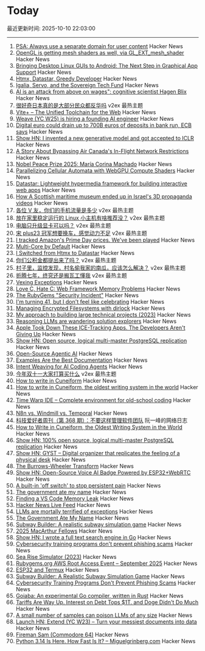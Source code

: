 # Today

最近更新时间: 2025-10-10 22:03:00

--- 
1. [PSA: Always use a separate domain for user content](https://www.statichost.eu/blog/google-safe-browsing/) Hacker News
2. [OpenGL is getting mesh shaders as well, via GL_EXT_mesh_shader](https://www.supergoodcode.com/mesh-shaders-in-the-current-year/) Hacker News
3. [Bringing Desktop Linux GUIs to Android: The Next Step in Graphical App Support](https://www.linuxjournal.com/content/bringing-desktop-linux-guis-android-next-step-graphical-app-support) Hacker News
4. [Htmx, Datastar, Greedy Developer](https://drshapeless.com/blog/posts/htmx,-datastar,-greedy-developer.html) Hacker News
5. [Igalia, Servo, and the Sovereign Tech Fund](https://www.igalia.com/2025/10/09/Igalia,-Servo,-and-the-Sovereign-Tech-Fund.html) Hacker News
6. [AI is an attack from above on wages": cognitive scientist Hagen Blix](https://www.bloodinthemachine.com/p/ai-is-an-attack-from-above-on-wages) Hacker News
7. [很好奇日本真的是大部分民众都反华吗](https://www.v2ex.com/t/1164210) v2ex 最热主题
8. [Vite+ – The Unified Toolchain for the Web](https://viteplus.dev/) Hacker News
9. [Weave (YC W25) is hiring a founding AI engineer](https://www.ycombinator.com/companies/weave-3/jobs/SqFnIFE-founding-ai-engineer) Hacker News
10. [Digital euro could drain up to 700B euros of deposits in bank run, ECB says](https://www.reuters.com/business/finance/digital-euro-could-drain-up-700-billion-euros-deposits-bank-run-ecb-says-2025-10-10/) Hacker News
11. [Show HN: I invented a new generative model and got accepted to ICLR](https://discrete-distribution-networks.github.io/) Hacker News
12. [A Story About Bypassing Air Canada's In-Flight Network Restrictions](https://ramsayleung.github.io/en/post/2025/a_story_about_bypassing_air_canadas_in-flight_network_restrictions/) Hacker News
13. [Nobel Peace Prize 2025: María Corina Machado](https://www.nobelprize.org/prizes/peace/2025/summary/) Hacker News
14. [Parallelizing Cellular Automata with WebGPU Compute Shaders](https://vectrx.substack.com/p/webgpu-cellular-automata) Hacker News
15. [Datastar: Lightweight hypermedia framework for building interactive web apps](https://data-star.dev/) Hacker News
16. [How A Scottish maritime museum ended up in Israel's 3D propaganda videos](https://www.972mag.com/israeli-army-3d-propaganda-animations/) Hacker News
17. [各位 V 友，你们的手机流量是多少](https://www.v2ex.com/t/1164179) v2ex 最热主题
18. [放在家里稳定运行的 Linux 小主机有啥推荐没？](https://www.v2ex.com/t/1164108) v2ex 最热主题
19. [电脑只升级显卡可以吗？](https://www.v2ex.com/t/1164098) v2ex 最热主题
20. [宋 plus23 冠军想要换车，感觉动力不足](https://www.v2ex.com/t/1164076) v2ex 最热主题
21. [I tracked Amazon's Prime Day prices. We've been played](https://www.washingtonpost.com/technology/2025/10/09/amazon-prime-day-prices/) Hacker News
22. [Multi-Core by Default](https://www.rfleury.com/p/multi-core-by-default) Hacker News
23. [I Switched from Htmx to Datastar](https://everydaysuperpowers.dev/articles/why-i-switched-from-htmx-to-datastar/) Hacker News
24. [你们公积金都提出来了吗？](https://www.v2ex.com/t/1164073) v2ex 最热主题
25. [村子里，监控发现，村名偷我家的南瓜，应该怎么解决？](https://www.v2ex.com/t/1164060) v2ex 最热主题
26. [折腾七年，终究还是搬瓦工懂我](https://www.v2ex.com/t/1164035) v2ex 最热主题
27. [Vexing Exceptions](https://ericlippert.com/2008/09/10/vexing-exceptions/) Hacker News
28. [Love C, Hate C: Web Framework Memory Problems](https://alew.is/lava.html) Hacker News
29. [The RubyGems "Security Incident"](https://andre.arko.net/2025/10/09/the-rubygems-security-incident/) Hacker News
30. [I'm turning 41, but I don't feel like celebrating](https://twitter.com/durov/status/1976420399970701543) Hacker News
31. [Managing Encrypted Filesystems with dirlock](https://lwn.net/Articles/1038859/) Hacker News
32. [My approach to building large technical projects (2023)](https://mitchellh.com/writing/building-large-technical-projects) Hacker News
33. [Reasoning LLMs are wandering solution explorers](https://arxiv.org/abs/2505.20296) Hacker News
34. [Apple Took Down These ICE-Tracking Apps. The Developers Aren't Giving Up](https://www.wired.com/story/apple-took-down-ice-tracking-apps-their-developers-arent-giving-up/) Hacker News
35. [Show HN: Open source, logical multi-master PostgreSQL replication](https://github.com/pgEdge/spock) Hacker News
36. [Open-Source Agentic AI](https://github.com/AFK-surf/open-agent) Hacker News
37. [Examples Are the Best Documentation](https://rakhim.exotext.com/examples-are-the-best-documentation) Hacker News
38. [Intent Weaving for AI Coding Agents](https://www.autohand.ai/updates/intent-weaving) Hacker News
39. [今年双十一大家打算买什么](https://www.v2ex.com/t/1164050) v2ex 最热主题
40. [How to write in Cuneiform](https://www.openculture.com/2025/09/how-to-write-in-cuneiform-the-oldest-writing-system.html) Hacker News
41. [How to write in Cuneiform, the oldest writing system in the world](https://www.openculture.com/2025/09/how-to-write-in-cuneiform-the-oldest-writing-system.html) Hacker News
42. [Time Warp IDE – Complete environment for old-school coding](https://github.com/James-HoneyBadger/Time_Warp) Hacker News
43. [N8n vs. Windmill vs. Temporal](https://blog.arcbjorn.com/workflow-automation) Hacker News
44. [科技爱好者周刊（第 368 期）：不要这样管理软件团队](http://www.ruanyifeng.com/blog/2025/10/weekly-issue-368.html) 阮一峰的网络日志
45. [How to Write in Cuneiform, the Oldest Writing System in the World](https://www.openculture.com/2025/09/how-to-write-in-cuneiform-the-oldest-writing-system.html) Hacker News
46. [Show HN: 100% open source, logical multi-master PostgreSQL replication](https://github.com/pgEdge/spock) Hacker News
47. [Show HN: GYST – Digital organizer that replicates the feeling of a physical desk](https://gyst.fr/) Hacker News
48. [The Burrows-Wheeler Transform](https://sandbox.bio/concepts/bwt) Hacker News
49. [Show HN: Open-Source Voice AI Badge Powered by ESP32+WebRTC](https://github.com/VapiAI/vapicon-2025-hardware-workshop) Hacker News
50. [A built-in 'off switch' to stop persistent pain](https://penntoday.upenn.edu/news/select-neurons-brainstem-may-hold-key-treating-chronic-pain) Hacker News
51. [The government ate my name](https://slate.com/life/2025/10/passport-name-change-united-states-mexico-spain-immigration.html) Hacker News
52. [Finding a VS Code Memory Leak](https://randomascii.wordpress.com/2025/10/09/finding-a-vs-code-memory-leak/) Hacker News
53. [Hacker News Live Feed](https://jerbear2008.github.io/hn-live/) Hacker News
54. [LLMs are mortally terrified of exceptions](https://twitter.com/karpathy/status/1976077806443569355) Hacker News
55. [The Government Ate My Name](https://slate.com/life/2025/10/passport-name-change-united-states-mexico-spain-immigration.html) Hacker News
56. [Subway Builder: A realistic subway simulation game](https://www.subwaybuilder.com/) Hacker News
57. [2025 MacArthur Fellows](https://www.macfound.org/programs/awards/fellows/) Hacker News
58. [Show HN: I wrote a full text search engine in Go](https://github.com/wizenheimer/blaze) Hacker News
59. [Cybersecurity training programs don't prevent phishing scams](https://today.ucsd.edu/story/cybersecurity-training-programs-dont-prevent-employees-from-falling-for-phishing-scams) Hacker News
60. [Sea Rise Simulator (2023)](https://nagix.github.io/sea-level-rise-3d-map/) Hacker News
61. [Rubygems.org AWS Root Access Event – September 2025](https://rubycentral.org/news/rubygems-org-aws-root-access-event-september-2025/) Hacker News
62. [ESP32 and Termux](https://blog.gavide.dev/blog/esp32-and-termux) Hacker News
63. [Subway Builder: A Realistic Subway Simulation Game](https://www.subwaybuilder.com/) Hacker News
64. [Cybersecurity Training Programs Don't Prevent Phishing Scams](https://today.ucsd.edu/story/cybersecurity-training-programs-dont-prevent-employees-from-falling-for-phishing-scams) Hacker News
65. [Goiaba: An experimental Go compiler, written in Rust](https://github.com/raphamorim/goiaba) Hacker News
66. [Tariffs Are Way Up. Interest on Debt Tops $1T. and Doge Didn't Do Much](https://www.wsj.com/economy/federal-budget-fiscal-2025-e8d21595) Hacker News
67. [A small number of samples can poison LLMs of any size](https://www.anthropic.com/research/small-samples-poison) Hacker News
68. [Launch HN: Extend (YC W23) – Turn your messiest documents into data](https://www.extend.ai/) Hacker News
69. [Fireman Sam (Commodore 64)](http://retrovania-vgjunk.blogspot.com/2016/11/fireman-sam-commodore-64.html) Hacker News
70. [Python 3.14 Is Here. How Fast Is It? – Miguelgrinberg.com](https://blog.miguelgrinberg.com/post/python-3-14-is-here-how-fast-is-it) Hacker News
